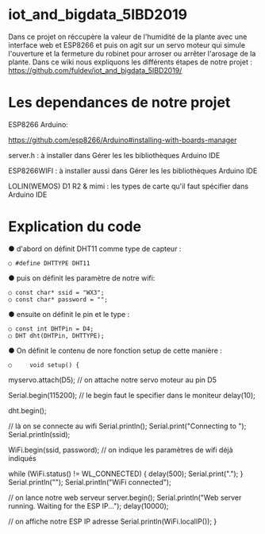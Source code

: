 # iot_and_bigdata_5IBD2019
Dans ce projet on réccupère la valeur de l'humidité de la plante avec une interface web et ESP8266 et puis on agit sur un servo moteur qui simule l'ouverture et la fermeture du robinet pour arroser ou arrêter l'arosage de la plante.
Dans ce wiki nous expliquons les différents étapes de notre projet : 
https://github.com/fuldev/iot_and_bigdata_5IBD2019/


# Les dependances de notre projet

ESP8266 Arduino:

https://github.com/esp8266/Arduino#installing-with-boards-manager

server.h    : à installer dans Gérer les les bibliothèques Arduino IDE 

ESP8266WIFI   : à installer aussi dans Gérer les les bibliothèques Arduino IDE 

LOLIN(WEMOS) D1 R2 & mimi  : les types de carte qu'il faut spécifier dans Arduino IDE


# Explication du code 

● d'abord on définit DHT11 comme type de capteur : 
>		
	○ #define DHTTYPE DHT11 
  

● puis  on définit les paramètre de notre wifi: 
>		
	○ const char* ssid = "WX3"; 
	○ const char* password = "";
	
● ensuite on définit le pin et le type  : 
>		
	○ const int DHTPin = D4;
	○ DHT dht(DHTPin, DHTTYPE);

● On définit le contenu de nore fonction setup de cette manière  : 
>		
	○     void setup() {
 
  myservo.attach(D5);  // on attache notre servo moteur au pin D5

  Serial.begin(115200);   // le begin faut le specifier dans le moniteur 
  delay(10);

  dht.begin();
  
  // là on se connecte au wifi
  Serial.println();
  Serial.print("Connecting to ");
  Serial.println(ssid);  
  
  WiFi.begin(ssid, password);  // on indique les paramètres de wifi déjà indiqués
  
  while (WiFi.status() != WL_CONNECTED) {
    delay(500);
    Serial.print(".");
  }
  Serial.println("");
  Serial.println("WiFi connected");
  
  // on lance notre web serveur
  server.begin();
  Serial.println("Web server running. Waiting for the ESP IP...");
  delay(10000);
  
  //  on affiche notre ESP IP adresse
  Serial.println(WiFi.localIP());
}




